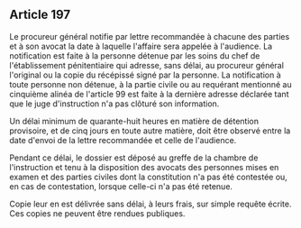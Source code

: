 Article 197
----
Le procureur général notifie par lettre recommandée à chacune des parties et à
son avocat la date à laquelle l'affaire sera appelée à l'audience. La
notification est faite à la personne détenue par les soins du chef de
l'établissement pénitentiaire qui adresse, sans délai, au procureur général
l'original ou la copie du récépissé signé par la personne. La notification à
toute personne non détenue, à la partie civile ou au requérant mentionné au
cinquième alinéa de l'article 99 est faite à la dernière adresse déclarée tant
que le juge d'instruction n'a pas clôturé son information.

Un délai minimum de quarante-huit heures en matière de détention provisoire, et
de cinq jours en toute autre matière, doit être observé entre la date d'envoi de
la lettre recommandée et celle de l'audience.

Pendant ce délai, le dossier est déposé au greffe de la chambre de l'instruction
et tenu à la disposition des avocats des personnes mises en examen et des
parties civiles dont la constitution n'a pas été contestée ou, en cas de
contestation, lorsque celle-ci n'a pas été retenue.

Copie leur en est délivrée sans délai, à leurs frais, sur simple requête écrite.
Ces copies ne peuvent être rendues publiques.

